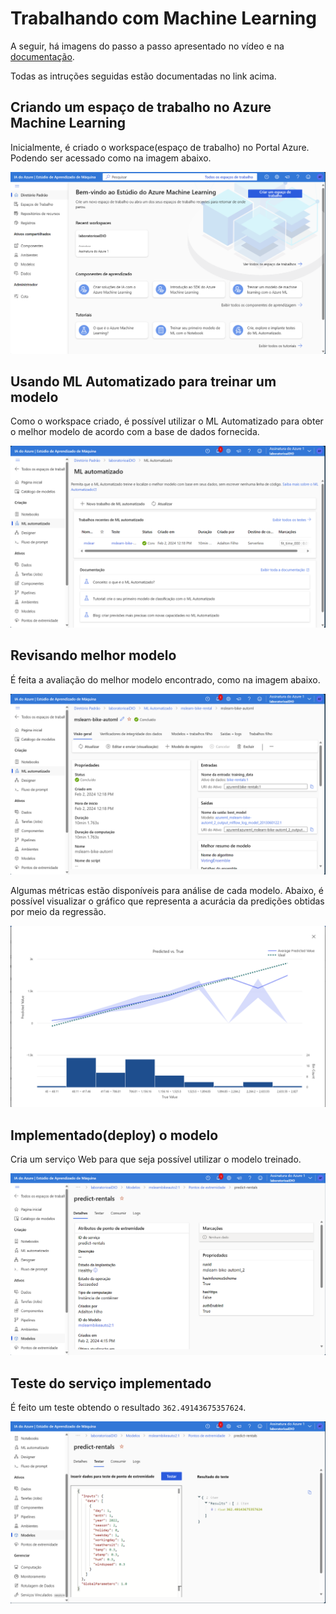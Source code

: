 # Trabalhando com Machine Learning

A seguir, há imagens do passo a passo apresentado no vídeo e na [documentação](https://microsoftlearning.github.io/mslearn-ai-fundamentals/Instructions/Labs/01-machine-learning.html#create-an-azure-machine-learning-workspace).

Todas as intruções seguidas estão documentadas no link acima.

## Criando um espaço de trabalho no Azure Machine Learning

Inicialmente, é criado o workspace(espaço de trabalho) no Portal Azure. Podendo ser acessado como na imagem abaixo.

![Imagem 0](../img/01/0.png)

## Usando ML Automatizado para treinar um modelo

Como o workspace criado, é possível utilizar o ML Automatizado para obter o melhor modelo de acordo com a base de dados fornecida.

![Imagem 1](../img/01/1.png)

## Revisando melhor modelo

É feita a avaliação do melhor modelo encontrado, como na imagem abaixo.

![Imagem 2](../img/01/2.png)

Algumas métricas estão disponíveis para análise de cada modelo. Abaixo, é possível visualizar o gráfico que representa a acurácia da predições obtidas por meio da regressão.

![Imagem 3](../img/01/3.png)

## Implementado(deploy) o modelo

Cria um serviço Web para que seja possível utilizar o modelo treinado.

![Imagem 4](../img/01/4.png)

## Teste do serviço implementado

É feito um teste obtendo o resultado ```362.49143675357624```.

![Imagem 5](../img/01/5.png)